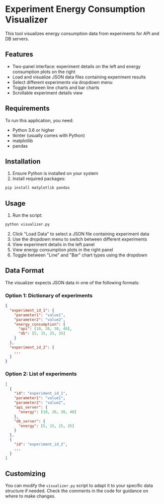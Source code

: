 # Experiment Energy Consumption Visualizer

This tool visualizes energy consumption data from experiments for API and DB servers.

## Features

- Two-panel interface: experiment details on the left and energy consumption plots on the right
- Load and visualize JSON data files containing experiment results
- Select different experiments via dropdown menu
- Toggle between line charts and bar charts
- Scrollable experiment details view

## Requirements

To run this application, you need:

- Python 3.6 or higher
- tkinter (usually comes with Python)
- matplotlib
- pandas

## Installation

1. Ensure Python is installed on your system
2. Install required packages:

```bash
pip install matplotlib pandas
```

## Usage

1. Run the script:

```bash
python visualizer.py
```

2. Click "Load Data" to select a JSON file containing experiment data
3. Use the dropdown menu to switch between different experiments
4. View experiment details in the left panel
5. View energy consumption plots in the right panel
6. Toggle between "Line" and "Bar" chart types using the dropdown

## Data Format

The visualizer expects JSON data in one of the following formats:

### Option 1: Dictionary of experiments

```json
{
  "experiment_id_1": {
    "parameter1": "value1",
    "parameter2": "value2",
    "energy_consumption": {
      "api": [10, 20, 30, 40],
      "db": [5, 15, 25, 35]
    }
  },
  "experiment_id_2": {
    ...
  }
}
```

### Option 2: List of experiments

```json
[
  {
    "id": "experiment_id_1",
    "parameter1": "value1",
    "parameter2": "value2",
    "api_server": {
      "energy": [10, 20, 30, 40]
    },
    "db_server": {
      "energy": [5, 15, 25, 35]
    }
  },
  {
    "id": "experiment_id_2",
    ...
  }
]
```

## Customizing

You can modify the `visualizer.py` script to adapt it to your specific data structure if needed. Check the comments in the code for guidance on where to make changes. 